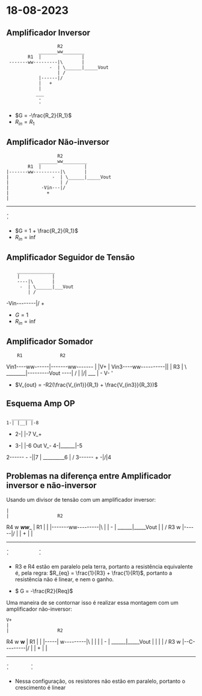 # 18-08-2023


## Amplificador Inversor

    
                       R2
                _______ww________
            R1  |               |
     -------ww---------|\       |
                    -  | \______|_____Vout
                       | /
                |------|/
                |   +
                |
               ___
                -
                ' 

* $G = -\frac{R_2}{R_1}$
* $R_{in} = R_1$

## Amplificador Não-inversor

                       R2
                _______ww_________
            R1  |                |
    |-------ww----------|\       |
    |                -  | \______|_____Vout
    |                   | /
    |            -Vin---|/
    |              +
    |           
   ___         
    -           
    '            

* $G = 1 + \frac{R_2}{R_1}$
* $R_{in} = \inf$

## Amplificador Seguidor de Tensão

        ______________
        |            |
        ----|\       |
         -  | \______|___Vout
            | /
-Vin--------|/
        +


* $G = 1$
* $R_{in} = \inf$ 

## Amplificador Somador

        R1              R2
Vin1----ww------|-------ww-------
                |     |V+       |
Vin3----ww----------|\|         |
        R3          | \ ________|---------Vout
                ----| /
                |   |/|
               ___    |
                -     V-
                '

* $V_{out} = -R2(\frac{V_{in1}}{R_1} + \frac{V_{in3}}{R_3})$


## Esquema Amp OP
      ________
    1-| |__| |-8
-   2-|      |-7  V_+
+   3-|      |-6  Out
V_- 4-|______|-5 

         
2------ - -|\|7
           | \_________6
           | /
3------ + -|/|4




## Problemas na diferença entre Amplificador inversor e não-inversor

Usando um divisor de tensão com um amplificador inversor:
    
    |
    |                  R2
 R4 w           _______ww________
    |       R1  |               |
    |-------ww---------|\       |
    |               -  | \______|_____Vout
    |                  | /
 R3 w           |------|/
    |           |   +
    |           |
   ___         ___
    -           -
    '           ' 

* R3 e R4 estão em paralelo pela terra, portanto a resistência equivalente é, pela regra: 
$R_{eq} = \frac{1}{R3} + \frac{1}{R1}$, portanto a resistência não é linear, e nem o ganho.

* $ G = -\frac{R2}{Req}$

Uma maneira de se contornar isso é realizar essa montagem com um amplificador não-inversor:

    V+
    |
    |                  R2
 R4 w           ________w________
    |       R1  |               |
    |-----|  w---------|\       |
    |     |  |      -  | \______|_____Vout
    |     |  |         | /
 R3 w     |--C---------|/
    |        |      +
    |        |  
   ___      ___
    -        -
    '        ' 

* Nessa configuração, os resistores não estão em paralelo, portanto o crescimento é linear